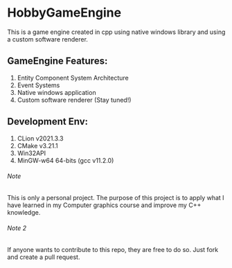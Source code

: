 # HobbyGameEngine
This is a game engine created in cpp using native windows library and using a custom software renderer.

## GameEngine Features: 

1. Entity Component System Architecture
2. Event Systems
3. Native windows application
4. Custom software renderer (Stay tuned!)

## Development Env:

1. CLion v2021.3.3
2. CMake v3.21.1
3. Win32API
4. MinGW-w64 64-bits (gcc v11.2.0)

###### Note
This is only a personal project. The purpose of this project is to apply what I have learned in my Computer graphics course and improve my C++ knowledge.

###### Note 2
If anyone wants to contribute to this repo, they are free to do so. Just fork and create a pull request.
